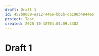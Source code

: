 ```yaml
---
draft: Draft 1
id: 452b0088-ea12-446e-bb2b-ca198b4944e6
project: Test
created: 2025-10-18T04:04:09.330Z
---
```


# Draft 1